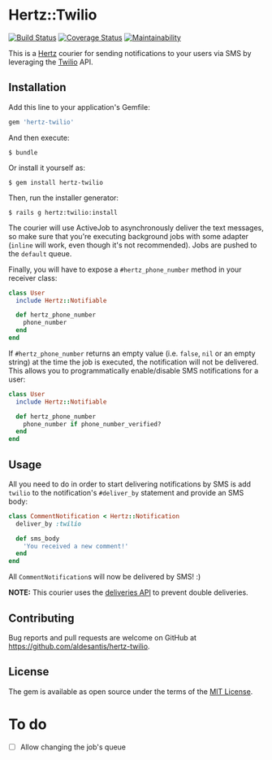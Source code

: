 # Hertz::Twilio

[![Build Status](https://travis-ci.org/aldesantis/hertz-twilio.svg?branch=master)](https://travis-ci.org/aldesantis/hertz-twilio)
[![Coverage Status](https://coveralls.io/repos/github/aldesantis/hertz-twilio/badge.svg?branch=master)](https://coveralls.io/github/aldesantis/hertz-twilio?branch=master)
[![Maintainability](https://api.codeclimate.com/v1/badges/204eed3c916b560ef788/maintainability)](https://codeclimate.com/github/aldesantis/hertz-twilio/maintainability)

This is a [Hertz](https://github.com/aldesantis/hertz) courier for sending notifications to your 
users via SMS by leveraging the [Twilio](https://www.twilio.com) API.

## Installation

Add this line to your application's Gemfile:

```ruby
gem 'hertz-twilio'
```

And then execute:

```console
$ bundle
```

Or install it yourself as:

```console
$ gem install hertz-twilio
```

Then, run the installer generator:

```console
$ rails g hertz:twilio:install
```

The courier will use ActiveJob to asynchronously deliver the text messages, so make sure that you're 
executing background jobs with some adapter (`inline` will work, even though it's not recommended). 
Jobs are pushed to the `default` queue.

Finally, you will have to expose a `#hertz_phone_number` method in your receiver class:

```ruby
class User
  include Hertz::Notifiable

  def hertz_phone_number
    phone_number
  end
end
```

If `#hertz_phone_number` returns an empty value (i.e. `false`, `nil` or an empty string) at the time 
the job is executed, the notification will not be delivered. This allows you to programmatically 
enable/disable SMS notifications for a user:

```ruby
class User
  include Hertz::Notifiable

  def hertz_phone_number
    phone_number if phone_number_verified?
  end
end
```

## Usage

All you need to do in order to start delivering notifications by SMS is add `twilio` to the 
notification's `#deliver_by` statement and provide an SMS body:

```ruby
class CommentNotification < Hertz::Notification
  deliver_by :twilio

  def sms_body
    'You received a new comment!'
  end
end
```

All `CommentNotification`s will now be delivered by SMS! :)

**NOTE:** This courier uses the [deliveries API](https://github.com/aldesantis/hertz#tracking-delivery-status)
to prevent double deliveries.

## Contributing

Bug reports and pull requests are welcome on GitHub at https://github.com/aldesantis/hertz-twilio.

## License

The gem is available as open source under the terms of the [MIT License](http://opensource.org/licenses/MIT).

# To do

- [ ] Allow changing the job's queue
